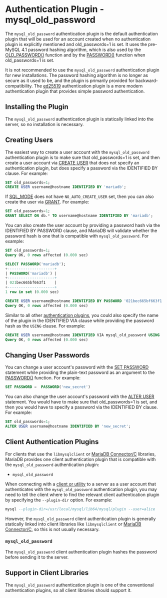 # Authentication Plugin - mysql_old_password

The `mysql_old_password` authentication plugin is the default authentication plugin that will be used for an account created when no authentication plugin is explicitly mentioned and <a undefined>old_passwords=1</a> is set. It uses the pre-MySQL 4.1 password hashing algorithm, which is also used by the [OLD_PASSWORD()](/built-in-functions/secondary-functions/encryption-hashing-and-compression-functions/old_password) function and by the [PASSWORD()](/built-in-functions/secondary-functions/encryption-hashing-and-compression-functions/password) function when <a undefined>old_passwords=1</a> is set.

It is not recommended to use the `mysql_old_password` authentication plugin for new installations. The password hashing algorithm is no longer as secure as it used to be, and the plugin is primarily provided for backward-compatibility. The [ed25519](/columns-storage-engines-and-plugins/plugins/authentication-plugins/authentication-plugin-ed25519) authentication plugin is a more modern authentication plugin that provides simple password authentication.

## Installing the Plugin

The `mysql_old_password` authentication plugin is statically linked into the server, so no installation is necessary.

## Creating Users

The easiest way to create a user account with the `mysql_old_password` authentication plugin is to make sure that <a undefined>old_passwords=1</a> is set, and then create a user account via [CREATE USER](/sql-statements-structure/sql-statements/account-management-sql-commands/create-user) that does not specify an authentication plugin, but does specify a password via the <a undefined>IDENTIFIED BY</a> clause. For example:

```sql
SET old_passwords=1;
CREATE USER username@hostname IDENTIFIED BY 'mariadb';
```

If [SQL_MODE](/mariadb-administration/variables-and-modes/sql-mode) does not have `NO_AUTO_CREATE_USER` set, then you can also create the user via [GRANT](/sql-statements-structure/sql-statements/account-management-sql-commands/grant). For example:

```sql
SET old_passwords=1;
GRANT SELECT ON db.* TO username@hostname IDENTIFIED BY 'mariadb';
```

You can also create the user account by providing a password hash via the <a undefined>IDENTIFIED BY PASSWORD</a> clause, and MariaDB will validate whether the password hash is one that is compatible with `mysql_old_password`. For example:

```sql
SET old_passwords=1;
Query OK, 0 rows affected (0.000 sec)

SELECT PASSWORD('mariadb');
+---------------------+
| PASSWORD('mariadb') |
+---------------------+
| 021bec665bf663f1    |
+---------------------+
1 row in set (0.000 sec)

CREATE USER username@hostname IDENTIFIED BY PASSWORD '021bec665bf663f1';
Query OK, 0 rows affected (0.000 sec)
```

Similar to all other [authentication plugins](/columns-storage-engines-and-plugins/plugins/authentication-plugins), you could also specify the name of the plugin in the <a undefined>IDENTIFIED VIA</a> clause while providing the password hash as the `USING` clause. For example:

```sql
CREATE USER username@hostname IDENTIFIED VIA mysql_old_password USING '021bec665bf663f1';
Query OK, 0 rows affected (0.000 sec)
```

## Changing User Passwords

You can change a user account's password with the [SET PASSWORD](/sql-statements-structure/sql-statements/account-management-sql-commands/set-password) statement while providing the plain-text password as an argument to the [PASSWORD()](/built-in-functions/secondary-functions/encryption-hashing-and-compression-functions/password) function. For example:

```sql
SET PASSWORD =  PASSWORD('new_secret')
```

You can also change the user account's password with the [ALTER USER](/sql-statements-structure/sql-statements/account-management-sql-commands/alter-user) statement. You would have to make sure that <a undefined>old_passwords=1</a> is set, and then you would have to specify a password via the <a undefined>IDENTIFIED BY</a> clause. For example:

```sql
SET old_passwords=1;
ALTER USER username@hostname IDENTIFIED BY 'new_secret';
```

## Client Authentication Plugins

For clients that use the `libmysqlclient` or [MariaDB Connector/C](/kb/en/mariadb-connector-c/) libraries, MariaDB provides one client authentication plugin that is compatible with the `mysql_old_password` authentication plugin:

- `mysql_old_password`

When connecting with a [client or utility](/clients-utilities) to a server as a user account that authenticates with the `mysql_old_password` authentication plugin, you may need to tell the client where to find the relevant client authentication plugin by specifying the `--plugin-dir` option. For example:

```sql
mysql --plugin-dir=/usr/local/mysql/lib64/mysql/plugin --user=alice
```

However, the `mysql_old_password` client authentication plugin is generally statically linked into client libraries like `libmysqlclient` or [MariaDB Connector/C](/kb/en/mariadb-connector-c/), so this is not usually necessary.

### `mysql_old_password`

The `mysql_old_password` client authentication plugin hashes the password before sending it to the server.

## Support in Client Libraries

The `mysql_old_password` authentication plugin is one of the conventional authentication plugins, so all client libraries should support it.